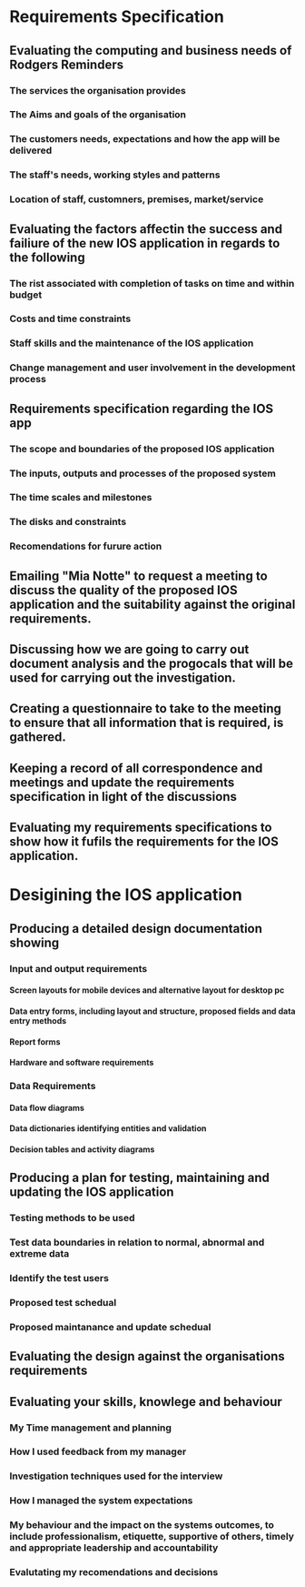 # Requirements Specification

## Evaluating the computing and business needs of Rodgers Reminders

### The services the organisation provides

### The Aims and goals of the organisation

### The customers needs, expectations and how the app will be delivered

### The staff's needs, working styles and patterns

### Location of staff, customners, premises, market/service

## Evaluating the factors affectin the success and failiure of the new IOS application in regards to the following

### The rist associated with completion of tasks on time and within budget

### Costs and time constraints

### Staff skills and the maintenance of the IOS application

### Change management and user involvement in the development process

## Requirements specification regarding the IOS app

### The scope and boundaries of the proposed IOS application

### The inputs, outputs and processes of the proposed system

### The time scales and milestones

### The disks and constraints

### Recomendations for furure action

## Emailing "Mia Notte" to request a meeting to discuss the quality of the proposed IOS application and the suitability against the original requirements.

## Discussing how we are going to carry out document analysis and the progocals that will be used for carrying out the investigation.

## Creating a questionnaire to take to the meeting to ensure that all information that is required, is gathered.

## Keeping a record of all correspondence and meetings and update the requirements specification in light of the discussions

## Evaluating my requirements specifications to show how it fufils the requirements for the IOS application.

# Desigining the IOS application

## Producing a detailed design documentation  showing

### Input and output requirements

#### Screen layouts for mobile devices and alternative layout for desktop pc

#### Data entry forms, including layout and structure, proposed fields and data entry methods

#### Report forms

#### Hardware and software requirements

### Data Requirements

#### Data flow diagrams

#### Data dictionaries identifying entities and validation

#### Decision tables and activity diagrams

## Producing a plan for testing, maintaining and updating the IOS application

### Testing methods to be used

### Test data boundaries in relation to normal, abnormal and extreme data

### Identify the test users

### Proposed test schedual

### Proposed maintanance and update schedual

## Evaluating the design against the organisations requirements

## Evaluating your skills, knowlege and behaviour

### My Time management and planning

### How I used feedback from my manager

### Investigation techniques used for the interview

### How I managed the system expectations

### My behaviour and the impact on the systems outcomes, to include professionalism, etiquette, supportive of others, timely and appropriate leadership and accountability

### Evalutating my recomendations and decisions 
